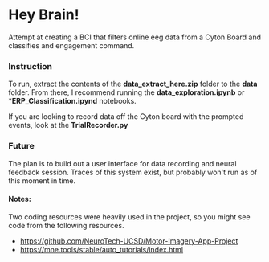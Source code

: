 # Hey Brain!
Attempt at creating a BCI that filters online eeg data from a Cyton Board and classifies and engagement command.

### Instruction
To run, extract the contents of the **data_extract_here.zip** folder to the **data** folder. From there, I recommend running the **data_exploration.ipynb** or ***ERP_Classification.ipynd** notebooks.

If you are looking to record data off the Cyton board with the prompted events, look at the **TrialRecorder.py**

### Future
The plan is to build out a user interface for data recording and neural feedback session. Traces of this system exist, but probably won't run as of this moment in time.

#### Notes:
Two coding resources were heavily used in the project, so you might see code from the following resources.
- https://github.com/NeuroTech-UCSD/Motor-Imagery-App-Project
- https://mne.tools/stable/auto_tutorials/index.html

